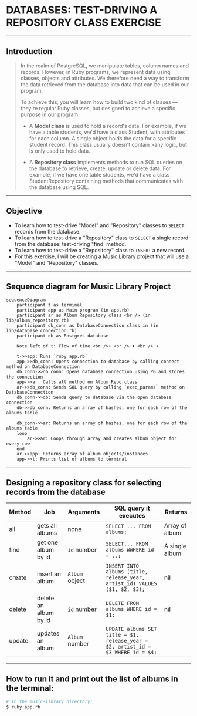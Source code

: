# DATABASES: TEST-DRIVING A REPOSITORY CLASS EXERCISE

----

## Introduction

>In the realm of PostgreSQL, we manipulate tables, column names and records. However, in Ruby programs, we represent data using classes, objects and attributes. We therefore need a way to transform the data retrieved from the database into data that can be used in our program.
>
>To achieve this, you will learn how to build two kind of classes — they're regular Ruby classes, but designed to achieve a specific purpose in our program:
>
> * A **Model class** is used to hold a record's data.
>For example, if we have a table students, we'd have a class Student, with attributes for each column. A single object holds the data for a specific student record. This class usually doesn't contain >any logic, but is only used to hold data.
>
> * A **Repository class** implements methods to run SQL queries on the database to retrieve, create, update or delete data.
>For example, if we have one table students, we'd have a class StudentRepository containing methods that communicates with the database using SQL.

----

## Objective

* To learn how to test-drive "Model" and "Repository" classes to `SELECT` records from the database.
* To learn how to test-drive a "Repository" class to `SELECT` a single record from the database: test-driving "find` method.
* To learn how to test-drive a "Repository" class to `INSERT` a new record.
* For this exercise, I will be creating a Music Library project that will use a "Model" and "Repository" classes.
----

## Sequence diagram for Music Library Project

```mermaid
sequenceDiagram
    participant t as terminal
    participant app as Main program (in app.rb)
    participant ar as Album Repository class <br /> (in lib/album_repository.rb)
    participant db_conn as DatabaseConnection class in (in lib/database_connection.rb)
    participant db as Postgres database

    Note left of t: Flow of time <br />⬇ <br /> ⬇ <br /> ⬇ 

    t->>app: Runs `ruby app.rb`
    app->>db_conn: Opens connection to database by calling connect method on DatabaseConnection
    db_conn->>db_conn: Opens database connection using PG and stores the connection
    app->>ar: Calls all method on Album Repo class
    ar->>db_conn: Sends SQL query by calling `exec_params` method on DatabaseConnection
    db_conn->>db: Sends query to database via the open database connection
    db->>db_conn: Returns an array of hashes, one for each row of the albums table

    db_conn->>ar: Returns an array of hashes, one for each row of the albums table
    loop 
        ar->>ar: Loops through array and creates album object for every row
    end
    ar->>app: Returns array of album objects/instances
    app->>t: Prints list of albums to terminal
```

----

## Designing a repository class for selecting records from the database

| Method | Job                   | Arguments      | SQL query it executes                                                            | Returns        |
| ------ | --------------------- | -------------- | -------------------------------------------------------------------------        | -------------- |
| all    | gets all albums       | none           | `SELECT ... FROM albums;`                                                        | Array of album |
| find   | get one album by id   | `id` number    | `SELECT... FROM albums WWHERE id = ..;`                                          | A single album |
| create | insert an album       | `Album` object | `INSERT INTO albums (title, release_year, artist_id) VALUES ($1, $2, $3);`       | nil
| delete | delete an album by id | `id` number    | `DELETE FROM albums WHERE id = $1;`                                              | nil
| update | updates an album      | `Album` number | `UPDATE albums SET title = $1, release_year = $2, artist_id = $3 WHERE id = $4;` |
----

## How to run it and print out the list of albums in the terminal:

```bash
# in the music-library directory:
$ ruby app.rb
```
